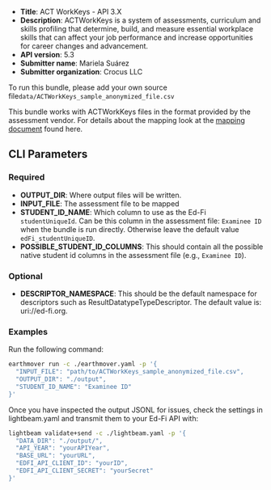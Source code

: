 * **Title**:  ACT WorkKeys - API 3.X
* **Description**: ACTWorkKeys is a system of assessments, curriculum and skills profiling that determine, build, and measure essential workplace skills that can affect your job performance and increase opportunities for career changes and advancement.
* **API version**: 5.3
* **Submitter name**: Mariela Suárez
* **Submitter organization**: Crocus LLC
  
To run this bundle, please add your own source file<code>data/ACTWorkKeys_sample_anonymized_file.csv</code>

This bundle works with ACTWorkKeys files in the format provided by the assessment vendor. For details about the mapping look at the [mapping document](./mapping.md) found here.

## CLI Parameters

### Required
- **OUTPUT_DIR**: Where output files will be written.
- **INPUT_FILE**: The assessment file to be mapped
- **STUDENT_ID_NAME**: Which column to use as the Ed-Fi `studentUniqueId`. Can be this column in the assessment file: `Examinee ID` when the bundle is run directly. Otherwise leave the default value `edFi_studentUniqueID`. 
- **POSSIBLE_STUDENT_ID_COLUMNS**: This should contain all the possible native student id columns in the assessment file (e.g., `Examinee ID`). 
### Optional
- **DESCRIPTOR_NAMESPACE**: This should be the default namespace for descriptors such as ResultDatatypeTypeDescriptor. The default value is: uri://ed-fi.org.

### Examples

Run the following command:
```bash
earthmover run -c ./earthmover.yaml -p '{
  "INPUT_FILE": "path/to/ACTWorkKeys_sample_anonymized_file.csv",
  "OUTPUT_DIR": "./output",
  "STUDENT_ID_NAME": "Examinee ID"
}'
```

Once you have inspected the output JSONL for issues, check the settings in lightbeam.yaml and transmit them to your Ed-Fi API with:

```bash
lightbeam validate+send -c ./lightbeam.yaml -p '{
  "DATA_DIR": "./output/",
  "API_YEAR": "yourAPIYear",
  "BASE_URL": "yourURL",
  "EDFI_API_CLIENT_ID": "yourID",
  "EDFI_API_CLIENT_SECRET": "yourSecret"
}'
```